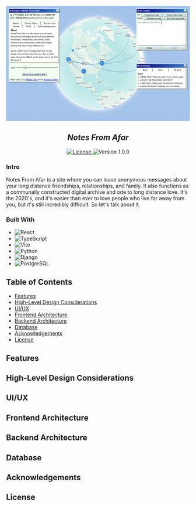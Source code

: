 ![Hero Image](hero_image.png)
<h2 align="center"><i>Notes From Afar</i></h2>

<p align="center">
  <a href="https://opensource.org/licenses/MIT">
    <img alt="License" src="https://img.shields.io/badge/License-MIT-green?style=for-the-badge"
  </a>
  <a>
    <img alt="Version 1.0.0" src="https://img.shields.io/badge/Version-1.0.0-blue?style=for-the-badge"
  </a>
</p>


### Intro
Notes From Afar is a site where you can leave anonymous messages about your long distance friendships, relationships, and family. It also functions as a communally constructed digital archive and ode to long distance love. It's the 2020's, and it's easier than ever to love people who live far away from you, but it's still incredibly difficult. So let's talk about it.


### Built With
- ![React](https://img.shields.io/badge/React-20232A?logo=react&logoColor=61DAFB&style=for-the-badge)
- ![TypeScript](https://img.shields.io/badge/TypeScript-3178C6?logo=typescript&logoColor=white&style=for-the-badge)
- ![Vite](https://img.shields.io/badge/Vite-646CFF?logo=vite&logoColor=white&style=for-the-badge)
- ![Python](https://img.shields.io/badge/Python-3776AB?logo=python&logoColor=white&style=for-the-badge)
- ![Django](https://img.shields.io/badge/Django-092E20?logo=django&logoColor=white&style=for-the-badge)
- ![PostgreSQL](https://img.shields.io/badge/PostgreSQL-336791?logo=postgresql&logoColor=white&style=for-the-badge)


## Table of Contents
- [Features](#Features)
- [High-Level Design Considerations](#High-Level%20Design%20Considerations)
- [UI/UX](#UI/UX)
- [Frontend Architecture](#Frontend%20Architecture)
- [Backend Architecture](#Backend%20Architecture)
- [Database](#Database)
- [Acknowledgements](#Acknowledgements)
- [License](#License)


## Features


## High-Level Design Considerations


## UI/UX


## Frontend Architecture


## Backend Architecture


## Database


## Acknowledgements


## License

